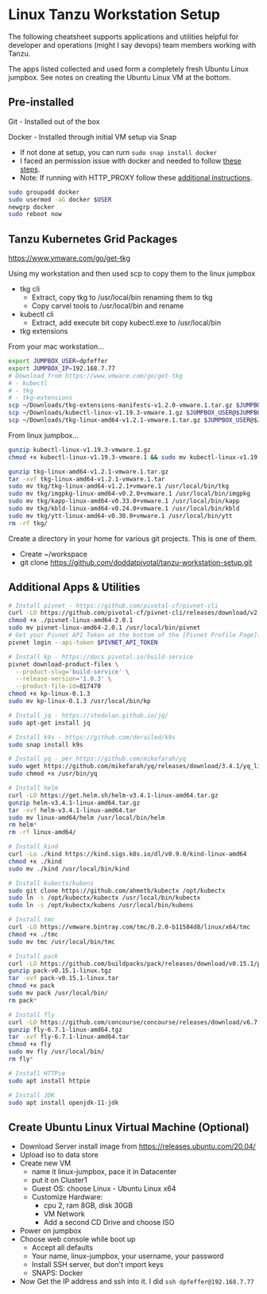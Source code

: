 # Linux Tanzu Workstation Setup

The following cheatsheet supports applications and utilities helpful for developer and operations (might I say devops) team members working with Tanzu.

The apps listed collected and used form a completely fresh Ubuntu Linux jumpbox.  See notes on creating the Ubuntu Linux VM at the bottom.

## Pre-installed

Git - Installed out of the box

Docker - Installed through initial VM setup via Snap
  - If not done at setup, you can rurn `sudo snap install docker`
  - I faced an permission issue with docker and needed to follow [these steps](https://docs.docker.com/engine/install/linux-postinstall/).
  - Note: If running with HTTP_PROXY follow these [additional instructions](https://docs.docker.com/config/daemon/systemd/#httphttps-proxy).

```bash
sudo groupadd docker
sudo usermod -aG docker $USER
newgrp docker
sudo reboot now
```

## Tanzu Kubernetes Grid Packages

https://www.vmware.com/go/get-tkg

Using my workstation and then used scp to copy them to the linux jumpbox
- tkg cli
  - Extract, copy tkg to /usr/local/bin renaming them to tkg
  - Copy carvel tools to /usr/local/bin and rename
- kubectl cli
  - Extract, add execute bit copy kubectl.exe to /usr/local/bin
- tkg extensions

From your mac workstation...

```bash
export JUMPBOX_USER=dpfeffer
export JUMPBOX_IP=192.168.7.77
# Download from https://www.vmware.com/go/get-tkg
# - kubectl
# - tkg
# - tkg-extensions
scp ~/Downloads/tkg-extensions-manifests-v1.2.0-vmware.1.tar.gz $JUMPBOX_USER@$JUMPBOX_IP:
scp ~/Downloads/kubectl-linux-v1.19.3-vmware.1.gz $JUMPBOX_USER@$JUMPBOX_IP:
scp ~/Downloads/tkg-linux-amd64-v1.2.1-vmware.1.tar.gz $JUMPBOX_USER@$JUMPBOX_IP:
```

From linux jumpbox...

```bash
gunzip kubectl-linux-v1.19.3-vmware.1.gz
chmod +x kubectl-linux-v1.19.3-vmware.1 && sudo mv kubectl-linux-v1.19.3-vmware.1 /usr/local/bin/kubectl

gunzip tkg-linux-amd64-v1.2.1-vmware.1.tar.gz
tar -xvf tkg-linux-amd64-v1.2.1-vmware.1.tar
sudo mv tkg/tkg-linux-amd64-v1.2.1+vmware.1 /usr/local/bin/tkg
sudo mv tkg/imgpkg-linux-amd64-v0.2.0+vmware.1 /usr/local/bin/imgpkg
sudo mv tkg/kapp-linux-amd64-v0.33.0+vmware.1 /usr/local/bin/kapp
sudo mv tkg/kbld-linux-amd64-v0.24.0+vmware.1 /usr/local/bin/kbld
sudo mv tkg/ytt-linux-amd64-v0.30.0+vmware.1 /usr/local/bin/ytt
rm -rf tkg/
```

Create a directory in your home for various git projects.  This is one of them.
- Create ~/workspace
- git clone https://github.com/doddatpivotal/tanzu-workstation-setup.git

## Additional Apps & Utilities

```bash
# Install pivnet - https://github.com/pivotal-cf/pivnet-cli
curl -LO https://github.com/pivotal-cf/pivnet-cli/releases/download/v2.0.1/pivnet-linux-amd64-2.0.1
chmod +x ./pivnet-linux-amd64-2.0.1
sudo mv pivnet-linux-amd64-2.0.1 /usr/local/bin/pivnet
# Get your Pivnet API Token at the bottom of the [Pivnet Profile Page](https://network.pivotal.io/users/dashboard/edit-profile).  
pivnet login --api-token $PIVNET_API_TOKEN

# Install kp - https://docs.pivotal.io/build-service
pivnet download-product-files \
  --product-slug='build-service' \
  --release-version='1.0.3' \
  --product-file-id=817470
chmod +x kp-linux-0.1.3
sudo mv kp-linux-0.1.3 /usr/local/bin/kp

# Install jq - https://stedolan.github.io/jq/
sudo apt-get install jq

# Install k9s - https://github.com/derailed/k9s
sudo snap install k9s

# Install yq - per https://github.com/mikefarah/yq
sudo wget https://github.com/mikefarah/yq/releases/download/3.4.1/yq_linux_amd64 -O /usr/bin/yq 
sudo chmod +x /usr/bin/yq

# Install helm
curl -LO https://get.helm.sh/helm-v3.4.1-linux-amd64.tar.gz
gunzip helm-v3.4.1-linux-amd64.tar.gz
tar -xvf helm-v3.4.1-linux-amd64.tar
sudo mv linux-amd64/helm /usr/local/bin/helm
rm helm*
rm -rf linux-amd64/

# Install kind
curl -Lo ./kind https://kind.sigs.k8s.io/dl/v0.9.0/kind-linux-amd64
chmod +x ./kind
sudo mv ./kind /usr/local/bin/kind

# Install kubectx/kubens
sudo git clone https://github.com/ahmetb/kubectx /opt/kubectx
sudo ln -s /opt/kubectx/kubectx /usr/local/bin/kubectx
sudo ln -s /opt/kubectx/kubens /usr/local/bin/kubens

# Install tmc
curl -LO https://vmware.bintray.com/tmc/0.2.0-b11584d8/linux/x64/tmc
chmod +x ./tmc
sudo mv tmc /usr/local/bin/tmc

# Install pack
curl -LO https://github.com/buildpacks/pack/releases/download/v0.15.1/pack-v0.15.1-linux.tgz
gunzip pack-v0.15.1-linux.tgz
tar -xvf pack-v0.15.1-linux.tar
chmod +x pack
sudo mv pack /usr/local/bin/
rm pack*

# Install fly
curl -LO https://github.com/concourse/concourse/releases/download/v6.7.1/fly-6.7.1-linux-amd64.tgz
gunzip fly-6.7.1-linux-amd64.tgz
tar -xvf fly-6.7.1-linux-amd64.tar
chmod +x fly
sudo mv fly /usr/local/bin/
rm fly*

# Install HTTPie
sudo apt install httpie

# Install JDK
sudo apt install openjdk-11-jdk
```

## Create Ubuntu Linux Virtual Machine (Optional)

- Download Server install image from https://releases.ubuntu.com/20.04/
- Upload iso to data store
- Create new VM
  - name it linux-jumpbox, pace it in Datacenter
  - put it on Cluster1
  - Guest OS: choose Linux - Ubuntu Linux x64
  - Customize Hardware:
    - cpu 2, ram 8GB, disk 30GB
    - VM Network
    - Add a second CD Drive and choose ISO
- Power on jumpbox
- Choose web console while boot up
  - Accept all defaults
  - Your name, linux-jumpbox, your username, your password
  - Install SSH server, but don't import keys
  - SNAPS: Docker
- Now Get the IP address and ssh into it.  I did `ssh dpfeffer@192.168.7.77`
